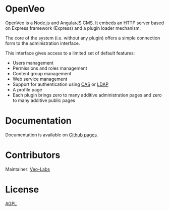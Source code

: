 # OpenVeo

OpenVeo is a Node.js and AngularJS CMS. It embeds an HTTP server based on Express framework (Express) and a plugin loader mechanism.

The core of the system (i.e. without any plugin) offers a simple connection form to the administration interface.

This interface gives access to a limited set of default features:

- Users management
- Permissions and roles management
- Content group management
- Web service management
- Support for authentication using [CAS](https://www.apereo.org/projects/cas) or [LDAP](https://en.wikipedia.org/wiki/Lightweight_Directory_Access_Protocol)
- A profile page
- Each plugin brings zero to many additive administration pages and zero to many additive public pages

# Documentation

Documentation is available on [Github pages](http://veo-labs.github.io/openveo-core/9.0.1/index.html).

# Contributors

Maintainer: [Veo-Labs](http://www.veo-labs.com/)

# License

[AGPL](http://www.gnu.org/licenses/agpl-3.0.en.html)
